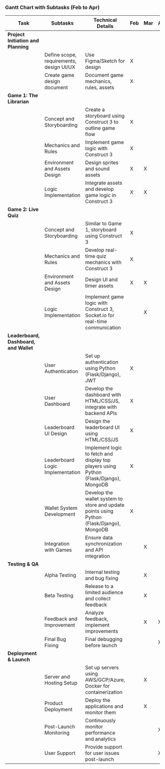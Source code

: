 ### **Gantt Chart with Subtasks (Feb to Apr)**

| Task                                      | Subtasks                               | Technical Details                                        | Feb | Mar | Apr |
|-------------------------------------------|----------------------------------------|----------------------------------------------------------|-----|-----|-----|
| **Project Initiation and Planning**       |                                        |                                                          |     |     |     |
|                                           | Define scope, requirements, design UI/UX| Use Figma/Sketch for design                              | X   |     |     |
|                                           | Create game design document            | Document game mechanics, rules, assets                    | X   |     |     |
| **Game 1: The Librarian**                 |                                        |                                                          |     |     |     |
|                                           | Concept and Storyboarding              | Create a storyboard using Construct 3 to outline game flow | X   |     |     |
|                                           | Mechanics and Rules                    | Implement game logic with Construct 3                    | X   |     |     |
|                                           | Environment and Assets Design          | Design sprites and sound assets                          | X   | X   |     |
|                                           | Logic Implementation                   | Integrate assets and develop game logic in Construct 3   | X   | X   |     |
| **Game 2: Live Quiz**                     |                                        |                                                          |     |     |     |
|                                           | Concept and Storyboarding              | Similar to Game 1, storyboard using Construct 3          | X   |     |     |
|                                           | Mechanics and Rules                    | Develop real-time quiz mechanics with Construct 3        | X   |     |     |
|                                           | Environment and Assets Design          | Design UI and timer assets                               | X   | X   |     |
|                                           | Logic Implementation                   | Implement game logic with Construct 3, Socket.io for real-time communication |     | X   |     |
| **Leaderboard, Dashboard, and Wallet**    |                                        |                                                          |     |     |     |
|                                           | User Authentication                    | Set up authentication using Python (Flask/Django), JWT   | X   |     |     |
|                                           | User Dashboard                         | Develop the dashboard with HTML/CSS/JS, integrate with backend APIs | X   |     |     |
|                                           | Leaderboard UI Design                  | Design the leaderboard UI using HTML/CSS/JS              | X   |     |     |
|                                           | Leaderboard Logic Implementation       | Implement logic to fetch and display top players using Python (Flask/Django), MongoDB | X   |     |     |
|                                           | Wallet System Development              | Develop the wallet system to store and update points using Python (Flask/Django), MongoDB | X   |     |     |
|                                           | Integration with Games                 | Ensure data synchronization and API integration          |     | X   |     |
| **Testing & QA**                          |                                        |                                                          |     |     |     |
|                                           | Alpha Testing                          | Internal testing and bug fixing                          |     | X   |     |
|                                           | Beta Testing                           | Release to a limited audience and collect feedback       |     | X   |     |
|                                           | Feedback and Improvement               | Analyze feedback, implement improvements                 |     | X   | X   |
|                                           | Final Bug Fixing                       | Final debugging before launch                            |     |     | X   |
| **Deployment & Launch**                   |                                        |                                                          |     |     |     |
|                                           | Server and Hosting Setup               | Set up servers using AWS/GCP/Azure, Docker for containerization |     | X   |     |
|                                           | Product Deployment                     | Deploy the applications and monitor them                 |     | X   |     |
|                                           | Post-Launch Monitoring                 | Continuously monitor performance and analytics           |     |     | X   |
|                                           | User Support                           | Provide support for user issues post-launch              |     |     | X   |
